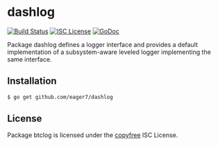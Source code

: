 dashlog
======

[![Build Status](http://img.shields.io/travis/btcsuite/btclog.svg)](https://travis-ci.org/btcsuite/btclog)
[![ISC License](http://img.shields.io/badge/license-ISC-blue.svg)](http://copyfree.org)
[![GoDoc](https://img.shields.io/badge/godoc-reference-blue.svg)](http://godoc.org/github.com/btcsuite/btclog)

Package dashlog defines a logger interface and provides a default implementation
of a subsystem-aware leveled logger implementing the same interface.

## Installation

```bash
$ go get github.com/eager7/dashlog
```

## License

Package btclog is licensed under the [copyfree](http://copyfree.org) ISC
License.
